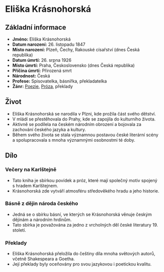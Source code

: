 # Eliška Krásnohorská

## Základní informace

- **Jméno:** Eliška Krásnohorská
- **Datum narození:** 26. listopadu 1847
- **Místo narození:** Plzeň, Čechy, Rakouské císařství (dnes Česká republika)
- **Datum úmrtí:** 26. srpna 1926
- **Místo úmrtí:** Praha, Československo (dnes Česká republika)
- **Příčina úmrtí:** Přirozená smrt
- **Národnost:** Česká
- **Profese:** Spisovatelka, básnířka, překladatelka
- **Žánr:** [Poezie](Poezie.md), [Próza](Próza.md), překlady

## Život

- Eliška Krásnohorská se narodila v Plzni, kde prožila část svého dětství.
- V mládí se přestěhovala do Prahy, kde se zapojila do kulturního života.
- Aktivně se podílela na českém národním obrození a bojovala za zachování českého jazyka a kultury.
- Během svého života se stala významnou postavou české literární scény a spolupracovala s mnoha významnými osobnostmi té doby.

## Dílo

### Večery na Karlštejně

- Tato kniha je sbírkou povídek a próz, které mají společný motiv spojený s hradem Karlštejnem.
- Krásnohorská zde vytváří atmosféru středověkého hradu a jeho historie.

### Básně z dějin národa českého

- Jedná se o sbírku básní, ve kterých se Krásnohorská věnuje českým dějinám a národním hrdinům.
- Tato sbírka je považována za jedno z vrcholných děl české literatury 19. století.

### Překlady

- Eliška Krásnohorská přeložila do češtiny díla mnoha světových autorů, včetně Shakespeara a Goetha.
- Její překlady byly oceňovány pro svou jazykovou i poetickou kvalitu.